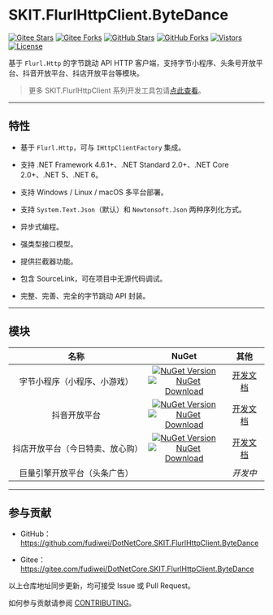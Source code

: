 ﻿# SKIT.FlurlHttpClient.ByteDance

[![Gitee Stars](https://gitee.com/fudiwei/DotNetCore.SKIT.FlurlHttpClient.ByteDance/badge/star.svg?title=Stars)](https://gitee.com/fudiwei/DotNetCore.SKIT.FlurlHttpClient.ByteDance)
[![Gitee Forks](https://gitee.com/fudiwei/DotNetCore.SKIT.FlurlHttpClient.ByteDance/badge/fork.svg?title=Forks)](https://gitee.com/fudiwei/DotNetCore.SKIT.FlurlHttpClient.ByteDance)
[![GitHub Stars](https://img.shields.io/github/stars/fudiwei/DotNetCore.SKIT.FlurlHttpClient.ByteDance?logo=github&label=Stars)](https://github.com/fudiwei/DotNetCore.SKIT.FlurlHttpClient.ByteDance)
[![GitHub Forks](https://img.shields.io/github/forks/fudiwei/DotNetCore.SKIT.FlurlHttpClient.ByteDance?logo=github&label=Forks)](https://github.com/fudiwei/DotNetCore.SKIT.FlurlHttpClient.ByteDance)
[![Vistors](https://visitor-badge.laobi.icu/badge?page_id=fudiwei.DotNetCore.SKIT.FlurlHttpClient.ByteDance&title=Visitors)](https://github.com/fudiwei/DotNetCore.SKIT.FlurlHttpClient.ByteDance)
[![License](https://img.shields.io/github/license/fudiwei/DotNetCore.SKIT.FlurlHttpClient.ByteDance?label=License)](https://mit-license.org/)

基于 `Flurl.Http` 的字节跳动 API HTTP 客户端，支持字节小程序、头条号开放平台、抖音开放平台、抖店开放平台等模块。

> 更多 SKIT.FlurlHttpClient 系列开发工具包请[点此查看](https://github.com/fudiwei/DotNetCore.SKIT.FlurlHttpClient)。

---

## 特性

-   基于 `Flurl.Http`，可与 `IHttpClientFactory` 集成。

-   支持 .NET Framework 4.6.1+、.NET Standard 2.0+、.NET Core 2.0+、.NET 5、.NET 6。

-   支持 Windows / Linux / macOS 多平台部署。

-   支持 `System.Text.Json`（默认）和 `Newtonsoft.Json` 两种序列化方式。

-   异步式编程。

-   强类型接口模型。

-   提供拦截器功能。

-   包含 SourceLink，可在项目中无源代码调试。

-   完整、完善、完全的字节跳动 API 封装。

---

## 模块

|               名称               |                                                                                                                                                                                          NuGet                                                                                                                                                                                           |                  其他                   |
| :------------------------------: | :--------------------------------------------------------------------------------------------------------------------------------------------------------------------------------------------------------------------------------------------------------------------------------------------------------------------------------------------------------------------------------------: | :-------------------------------------: |
|   字节小程序（小程序、小游戏）   |     [![NuGet Version](https://img.shields.io/nuget/v/SKIT.FlurlHttpClient.ByteDance.MicroApp.svg?label=NuGet)](https://www.nuget.org/packages/SKIT.FlurlHttpClient.ByteDance.MicroApp) <br> [![NuGet Download](https://img.shields.io/nuget/dt/SKIT.FlurlHttpClient.ByteDance.MicroApp.svg?sanitize=true&label=Downloads)](https://www.nuget.org/packages/SKIT.FlurlHttpClient.ByteDance.MicroApp)     |  [开发文档](./docs/MicroApp/README.md)  |
|           抖音开放平台           |         [![NuGet Version](https://img.shields.io/nuget/v/SKIT.FlurlHttpClient.ByteDance.TikTok.svg?label=NuGet)](https://www.nuget.org/packages/SKIT.FlurlHttpClient.ByteDance.TikTok) <br> [![NuGet Download](https://img.shields.io/nuget/dt/SKIT.FlurlHttpClient.ByteDance.TikTok.svg?sanitize=true&label=Downloads)](https://www.nuget.org/packages/SKIT.FlurlHttpClient.ByteDance.TikTok)         |   [开发文档](./docs/TikTok/README.md)   |
| 抖店开放平台（今日特卖、放心购） | [![NuGet Version](https://img.shields.io/nuget/v/SKIT.FlurlHttpClient.ByteDance.TikTokShop.svg?label=NuGet)](https://www.nuget.org/packages/SKIT.FlurlHttpClient.ByteDance.TikTokShop) <br> [![NuGet Download](https://img.shields.io/nuget/dt/SKIT.FlurlHttpClient.ByteDance.TikTokShop.svg?sanitize=true&label=Downloads)](https://www.nuget.org/packages/SKIT.FlurlHttpClient.ByteDance.TikTokShop) | [开发文档](./docs/TikTokShop/README.md) |
|   巨量引擎开放平台（头条广告）   |                                                                                                                                                                                                                                                                                                                                                                                          |                _开发中_                 |

---

## 参与贡献

-   GitHub：https://github.com/fudiwei/DotNetCore.SKIT.FlurlHttpClient.ByteDance

-   Gitee：https://gitee.com/fudiwei/DotNetCore.SKIT.FlurlHttpClient.ByteDance

以上仓库地址同步更新，均可接受 Issue 或 Pull Request。

如何参与贡献请参阅 [CONTRIBUTING](./CONTRIBUTING.md)。
